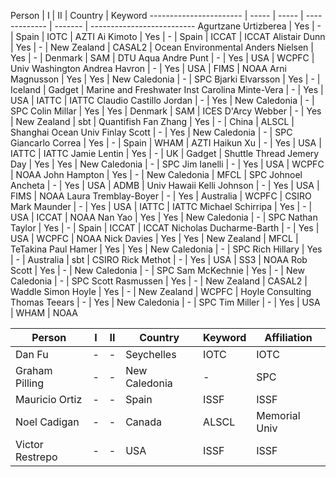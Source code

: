Person                  | I     | II    | Country       | Keyword
----------------------- | ----- | ----- | ------------- | ------- | --------------------------
Agurtzane Urtizberea    | Yes   | -     | Spain         | IOTC    | AZTI
Ai Kimoto               | Yes   | -     | Spain         | ICCAT   | ICCAT
Alistair Dunn           | Yes   | -     | New Zealand   | CASAL2  | Ocean Environmental
Anders Nielsen          | Yes   | -     | Denmark       | SAM     | DTU Aqua
Andre Punt              | -     | Yes   | USA           | WCPFC   | Univ Washington
Andrea Havron           | -     | Yes   | USA           | FIMS    | NOAA
Arni Magnusson          | Yes   | Yes   | New Caledonia | -       | SPC
Bjarki Elvarsson        | Yes   | -     | Iceland       | Gadget  | Marine and Freshwater Inst
Carolina Minte-Vera     | -     | Yes   | USA           | IATTC   | IATTC
Claudio Castillo Jordan | -     | Yes   | New Caledonia | -       | SPC
Colin Millar            | Yes   | Yes   | Denmark       | SAM     | ICES
D'Arcy Webber           | -     | Yes   | New Zealand   | sbt     | Quantifish
Fan Zhang               | Yes   | -     | China         | ALSCL   | Shanghai Ocean Univ
Finlay Scott            | -     | Yes   | New Caledonia | -       | SPC
Giancarlo Correa        | Yes   | -     | Spain         | WHAM    | AZTI
Haikun Xu               | -     | Yes   | USA           | IATTC   | IATTC
Jamie Lentin            | Yes   | -     | UK            | Gadget  | Shuttle Thread
Jemery Day              | Yes   | Yes   | New Caledonia | -       | SPC
Jim Ianelli             | -     | Yes   | USA           | WCPFC   | NOAA
John Hampton            | Yes   | -     | New Caledonia | MFCL    | SPC
Johnoel Ancheta         | -     | Yes   | USA           | ADMB    | Univ Hawaii
Kelli Johnson           | -     | Yes   | USA           | FIMS    | NOAA
Laura Tremblay-Boyer    | -     | Yes   | Australia     | WCPFC   | CSIRO
Mark Maunder            | -     | Yes   | USA           | IATTC   | IATTC
Michael Schirripa       | Yes   | -     | USA           | ICCAT   | NOAA
Nan Yao                 | Yes   | Yes   | New Caledonia | -       | SPC
Nathan Taylor           | Yes   | -     | Spain         | ICCAT   | ICCAT
Nicholas Ducharme-Barth | -     | Yes   | USA           | WCPFC   | NOAA
Nick Davies             | Yes   | Yes   | New Zealand   | MFCL    | TeTakina
Paul Hamer              | Yes   | Yes   | New Caledonia | -       | SPC
Rich Hillary            | Yes   | -     | Australia     | sbt     | CSIRO
Rick Methot             | -     | Yes   | USA           | SS3     | NOAA
Rob Scott               | Yes   | -     | New Caledonia | -       | SPC
Sam McKechnie           | Yes   | -     | New Caledonia | -       | SPC
Scott Rasmussen         | Yes   | -     | New Zealand   | CASAL2  | Waddle
Simon Hoyle             | Yes   | -     | New Zealand   | WCPFC   | Hoyle Consulting
Thomas Teears           | -     | Yes   | New Caledonia | -       | SPC
Tim Miller              | -     | Yes   | USA           | WHAM    | NOAA

Person                  | I     | II    | Country       | Keyword | Affiliation
----------------------- | ----- | ----- | ------------- | ------- | --------------------------
Dan Fu                  | -     | -     | Seychelles    | IOTC    | IOTC
Graham Pilling          | -     | -     | New Caledonia | -       | SPC
Mauricio Ortiz          | -     | -     | Spain         | ISSF    | ISSF
Noel Cadigan            | -     | -     | Canada        | ALSCL   | Memorial Univ
Victor Restrepo         | -     | -     | USA           | ISSF    | ISSF
